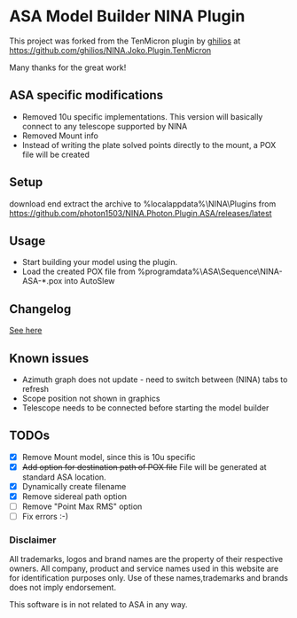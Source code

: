 # ASA Model Builder NINA Plugin

This project was forked from the TenMicron plugin by [ghilios](https://github.com/ghilios) at https://github.com/ghilios/NINA.Joko.Plugin.TenMicron


Many thanks for the great work!

## ASA specific modifications
- Removed 10u specific implementations. This version will basically connect to any telescope supported by NINA
- Removed Mount info
- Instead of writing the plate solved points directly to the mount, a POX file will be created


## Setup

download end extract the archive to %localappdata%\NINA\Plugins from https://github.com/photon1503/NINA.Photon.Plugin.ASA/releases/latest

## Usage

- Start building your model using the plugin.
- Load the created POX file from %programdata%\ASA\Sequence\NINA-ASA-*.pox into AutoSlew

## Changelog
[See here](https://github.com/photon1503/NINA.Photon.Plugin.ASA/blob/master/CHANGELOG.md)


## Known issues

- Azimuth graph does not update - need to switch between (NINA) tabs to refresh
- Scope position not shown in graphics
- Telescope needs to be connected before starting the model builder

## TODOs
- [x] Remove Mount model, since this is 10u specific
- [x] ~~Add option for destination path of POX file~~ File will be generated at standard ASA location.
- [x] Dynamically create filename
- [x] Remove sidereal path option
- [ ] Remove "Point Max RMS" option
- [ ] Fix errors :-)

### Disclaimer

All trademarks, logos and brand names are the property of their respective owners. All company, product and service names used in this website are for identification purposes only. Use of these names,trademarks and brands does not imply endorsement.

This software is in not related to ASA in any way.

